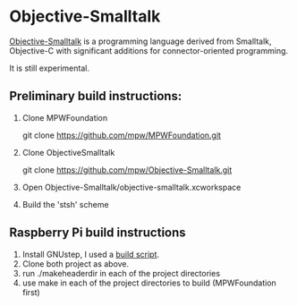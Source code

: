 Objective-Smalltalk
===================

[Objective-Smalltalk](http://objective.st/ "Objective-Smalltalk main site") is a programming
language derived from Smalltalk, Objective-C with significant additions for connector-oriented
programming.

It is still experimental.

Preliminary build instructions:
------------

1.  Clone MPWFoundation

    git clone https://github.com/mpw/MPWFoundation.git

2.  Clone ObjectiveSmalltalk

    git clone https://github.com/mpw/Objective-Smalltalk.git

3.  Open Objective-Smalltalk/objective-smalltalk.xcworkspace

4.  Build the 'stsh' scheme 



Raspberry Pi build instructions
-------------

1. Install GNUstep, I used a [build script](https://github.com/plaurent/gnustep-build).
2. Clone both project as above.
3. run  ./makeheaderdir in each of the project directories
4. use make in each of the project directories to build (MPWFoundation first)


